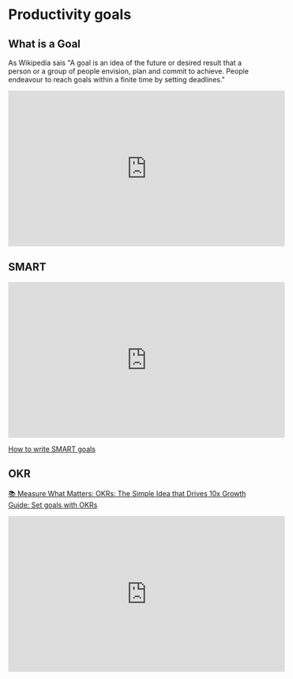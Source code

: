 # Productivity goals
## What is a Goal

As Wikipedia sais "A goal is an idea of the future or desired result that a person or a group of people envision, plan and commit to achieve. People endeavour to reach goals within a finite time by setting deadlines."

<iframe width="560" height="315" src="https://www.youtube.com/embed/L4N1q4RNi9I" title="YouTube video player" frameborder="0" allow="accelerometer; autoplay; clipboard-write; encrypted-media; gyroscope; picture-in-picture" allowfullscreen></iframe>


## SMART
<iframe width="560" height="315" src="https://www.youtube.com/embed/1-SvuFIQjK8" title="YouTube video player" frameborder="0" allow="accelerometer; autoplay; clipboard-write; encrypted-media; gyroscope; picture-in-picture" allowfullscreen></iframe>

[How to write SMART goals](https://www.atlassian.com/blog/productivity/how-to-write-smart-goals)

## OKR

[📚 Measure What Matters: OKRs: The Simple Idea that Drives 10x Growth](https://www.amazon.it/Measure-What-Matters-Simple-Drives/dp/024134848X)
[Guide: Set goals with OKRs](https://rework.withgoogle.com/guides/set-goals-with-okrs/steps/introduction/)

<iframe width="560" height="315" src="https://www.youtube.com/embed/mJB83EZtAjc" title="YouTube video player" frameborder="0" allow="accelerometer; autoplay; clipboard-write; encrypted-media; gyroscope; picture-in-picture" allowfullscreen></iframe>

